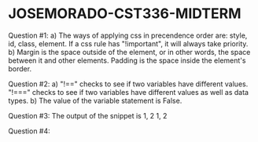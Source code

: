 # JOSEMORADO-CST336-MIDTERM
Question #1: 
  a) The ways of applying css in precendence order are: style, id, class, element. If a css rule has "!important", it will always take priority. 
  b) Margin is the space outside of the element, or in other words, the space between it and other elements. Padding is the space inside the element's border. 
  
Question #2:
  a) "!==" checks to see if two variables have different values. "!===" checks to see if two variables have different values as well as data types. 
  b) The value of the variable statement is False.
  
Question #3:
  The output of the snippet is 1, 2 1, 2
  
Question #4: 
                        <html>
                     <body>      <head>
               <img>               <title> 
 "width, height      <p>              "My Page"
          "and My Info"   <span>
                             "My Name"         
